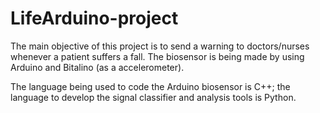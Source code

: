 # LifeArduino-project

The main objective of this project is to send a warning to doctors/nurses whenever a patient suffers a fall.
The biosensor is being made by using Arduino and Bitalino (as a accelerometer).

The language being used to code the Arduino biosensor is C++; the language to develop the signal classifier and analysis tools is Python.
